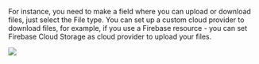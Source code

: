 For instance, you need to make a field where you can upload or download files, just select the File type. You can set up a custom cloud provider to download files, for example, if you use a Firebase resource - you can set Firebase Cloud Storage as cloud provider to upload your files.

![](https://gblobscdn.gitbook.com/assets%2F-LQ08RFAKZvFADEiXKFy%2F-MG0i8x8KedizpvdQBHv%2F-MG0ln9KsyqSInsCGZ4P%2FGIF.gif?alt=media&token=26320be6-b1ec-4467-b07d-eaf792c680ef)

